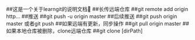##这是一个关于learngit的说明文档🦊
##长传远端仓库
##git remote add origin http...
##推送
##git push -u origin master
##后续推送
##git push origin master    或者git push
##如果远端有更新，同步操作
##git pull origin master
##如果本地仓库被删除，clone远端仓库
##git clone [dirPath]